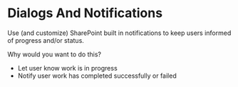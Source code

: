 # Dialogs And Notifications

Use (and customize) SharePoint built in notifications to keep users informed of progress and/or status.

Why would you want to do this? 
  * Let user know work is in progress
  * Notify user work has completed successfully or failed
